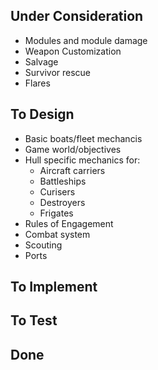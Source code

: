 ## Under Consideration

  - Modules and module damage
  - Weapon Customization
  - Salvage
  - Survivor rescue
  - Flares

## To Design

  - Basic boats/fleet mechancis
  - Game world/objectives
  - Hull specific mechanics for:
    - Aircraft carriers
    - Battleships
    - Curisers
    - Destroyers
    - Frigates
  - Rules of Engagement
  - Combat system
  - Scouting
  - Ports

## To Implement

## To Test

## Done
